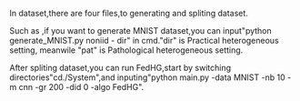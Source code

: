 In dataset,there are four files,to generating and spliting dataset.

Such as ,if you want to generate MNIST dataset,you can input"python generate_MNIST.py noniid - dir" in cmd."dir" is Practical heterogeneous setting, meanwile "pat" is Pathological heterogeneous setting.

After spliting dataset,you can run FedHG,start by switching directories"cd./System",and inputing"python main.py -data MNIST -nb 10 -m cnn -gr 200 -did 0 -algo FedHG".
